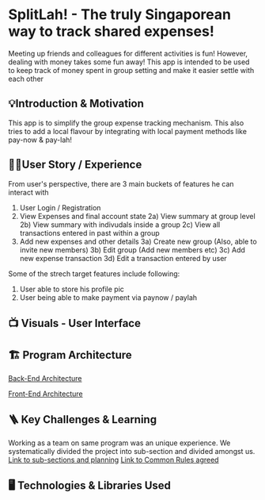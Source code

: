 # SplitLah! - The truly Singaporean way to track shared expenses!

Meeting up friends and colleagues for different activities is fun! However, dealing with money takes some fun away! This app is intended to be used to keep track of money spent in group setting and make it easier settle with each other

## 💡Introduction & Motivation

This app is to simplify the group expense tracking mechanism. This also tries to add a local flavour by integrating with local payment methods like pay-now & pay-lah!

## 🧑‍💼User Story / Experience

From user's perspective, there are 3 main buckets of features he can interact with

1. User Login / Registration
2. View Expenses and final account state
   2a) View summary at group level
   2b) View summary with indivudals inside a group
   2c) View all transactions entered in past within a group
3. Add new expenses and other details
   3a) Create new group (Also, able to invite new members)
   3b) Edit group (Add new members etc)
   3c) Add new expense transaction
   3d) Edit a transaction entered by user

Some of the strech target features include following:

1. User able to store his profile pic
2. User being able to make payment via paynow / paylah

## 📺 Visuals - User Interface

## 🏗️ Program Architecture

[Back-End Architecture](/apps/client/src/images/BackEnd%20Architecture.jpg)

[Front-End Architecture](/apps/client/src/images/FrontEnd%20Architecture.jpg)

## 🪜 Key Challenges & Learning

Working as a team on same program was an unique experience.
We systematically divided the project into sub-section and divided amongst us.
[Link to sub-sections and planning](https://docs.google.com/spreadsheets/d/1VVXgjrptBwsrz9G4e1zM8mdpqAFBvm4WZ3t_itfZOc4/edit?usp=share_link)
[Link to Common Rules agreed](https://docs.google.com/document/d/1p-guP6gnfDuwsT9w-_g8t1SW-muOY0JWi8FJQ3KuEks/edit?usp=share_link)

## 🖥️ Technologies & Libraries Used
